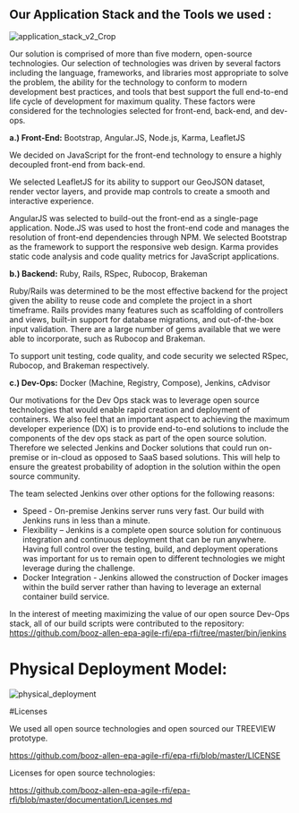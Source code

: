 
## Our Application Stack and the Tools we used : 

![application_stack_v2_Crop](https://cloud.githubusercontent.com/assets/16209237/11935067/bbb9c2f6-a7d3-11e5-93d1-134779db3c09.png)

Our solution is comprised of more than five modern, open-source technologies.  Our selection of technologies was driven by several factors including the language, frameworks, and libraries most appropriate to solve the problem, the ability for the technology to conform to modern development best practices, and tools that best support the full end-to-end life cycle of development for maximum quality.  These factors were considered for the technologies selected for front-end, back-end, and dev-ops.

**a.) Front-End:** Bootstrap, Angular.JS, Node.js, Karma, LeafletJS

We decided on JavaScript for the front-end technology to ensure a highly decoupled front-end from back-end.

We selected LeafletJS for its ability to support our GeoJSON dataset, render vector layers, and provide map controls to create a smooth and interactive experience. 

AngularJS was selected to build-out the front-end as a single-page application.
Node.JS was used to host the front-end code and manages the resolution of front-end dependencies through NPM.
We selected Bootstrap as the framework to support the responsive web design.
Karma provides static code analysis and code quality metrics for JavaScript applications.

**b.) Backend:** Ruby, Rails, RSpec, Rubocop, Brakeman

Ruby/Rails was determined to be the most effective backend for the project given the ability to reuse code and complete the project in a short timeframe.  Rails provides many features such as scaffolding of controllers and views, built-in support for database migrations, and out-of-the-box input validation.  There are a large number of gems available that we were able to incorporate, such as Rubocop and Brakeman.

To support unit testing, code quality, and code security we selected RSpec, Rubocop, and Brakeman respectively.

**c.) Dev-Ops:** Docker (Machine, Registry, Compose), Jenkins, cAdvisor

Our motivations for the Dev Ops stack was to leverage open source technologies that would enable rapid creation and deployment of containers.  We also feel that an important aspect to achieving the maximum developer experience (DX) is to provide end-to-end solutions to include the components of the dev ops stack as part of the open source solution.   Therefore we selected Jenkins and Docker solutions that could run on-premise or in-cloud as opposed to SaaS based solutions.  This will help to ensure the greatest probability of adoption in the solution within the open source community.

The team selected Jenkins over other options for the following reasons:
- Speed - On-premise Jenkins server runs very fast.  Our build with Jenkins runs in less than a minute. 
- Flexibility – Jenkins is a complete open source solution for continuous integration and continuous deployment that can be run anywhere. Having full control over the testing, build, and deployment operations was important for us to remain open to different technologies we might leverage during the challenge. 
- Docker Integration - Jenkins allowed the construction of Docker images within the build server rather than having to leverage an external container build service. 

In the interest of meeting maximizing the value of our open source Dev-Ops stack, all of our build scripts were contributed to the repository:
https://github.com/booz-allen-epa-agile-rfi/epa-rfi/tree/master/bin/jenkins


# Physical Deployment Model:

![physical_deployment](https://cloud.githubusercontent.com/assets/16209237/11934954/06fd3b68-a7d3-11e5-8dbe-1b568917e655.png)

#Licenses

We used all open source technologies and open sourced our TREEVIEW prototype.

https://github.com/booz-allen-epa-agile-rfi/epa-rfi/blob/master/LICENSE

Licenses for open source technologies:

https://github.com/booz-allen-epa-agile-rfi/epa-rfi/blob/master/documentation/Licenses.md
